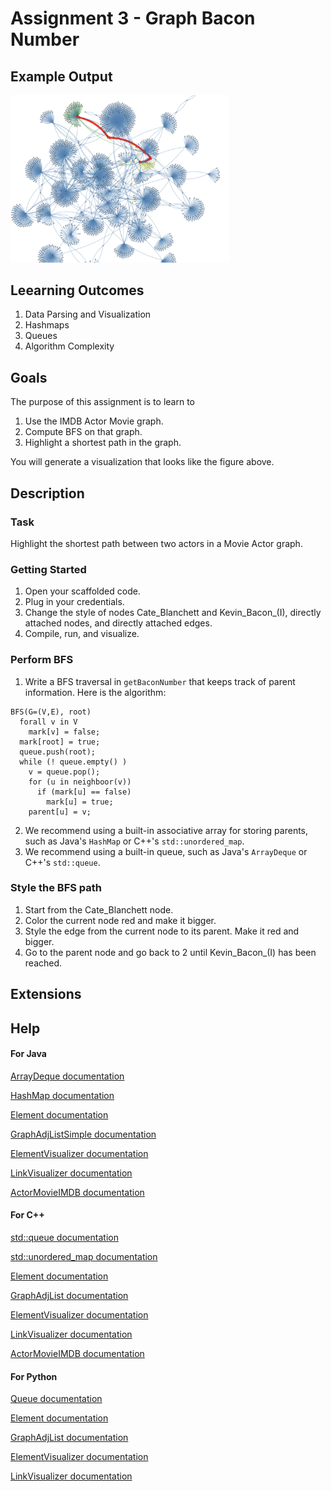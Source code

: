 # Assignment 3 - Graph Bacon Number

## Example Output

<img src="./figures/fig1.png" alt="drawing" width="350"></img>


## Leearning Outcomes

1. Data Parsing and Visualization
2. Hashmaps
3. Queues
4. Algorithm Complexity


## Goals

The purpose of this assignment is to learn to
1. Use the IMDB Actor Movie graph.
2. Compute BFS on that graph.
3. Highlight a shortest path in the graph.

You will generate a visualization that looks like the figure above.

## Description

### Task

Highlight the shortest path between two actors in a Movie Actor graph.

### Getting Started
1. Open your scaffolded code.
2. Plug in your credentials.
3. Change the style of nodes Cate_Blanchett and Kevin_Bacon_(I), directly attached nodes, and directly attached edges.
4. Compile, run, and visualize.

### Perform BFS
1. Write a BFS traversal in `getBaconNumber` that keeps track of parent information. Here is the algorithm:

```algorithm
BFS(G=(V,E), root)
  forall v in V
    mark[v] = false;
  mark[root] = true;
  queue.push(root);
  while (! queue.empty() )
    v = queue.pop();
    for (u in neighboor(v))
      if (mark[u] == false)
        mark[u] = true;
	parent[u] = v;
```

2. We recommend using a built-in associative array for storing parents, such as Java's `HashMap` or C++'s `std::unordered_map`.
3. We recommend using a built-in queue, such as Java's `ArrayDeque` or C++'s `std::queue`.

### Style the BFS path
1. Start from the Cate_Blanchett node.
2. Color the current node red and make it bigger.
3. Style the edge from the current node to its parent. Make it red and bigger.
4. Go to the parent node and go back to 2 until Kevin_Bacon_(I) has been reached.


## Extensions


## Help

#### For Java
[ArrayDeque documentation](https://docs.oracle.com/javase/7/docs/api/java/util/ArrayDeque.html)

[HashMap documentation](https://docs.oracle.com/javase/8/docs/api/java/util/HashMap.html)

[Element documentation](http://bridgesuncc.github.io/doc/java-api/current/html/classbridges_1_1base_1_1_element.html)

[GraphAdjListSimple documentation](http://bridgesuncc.github.io/doc/java-api/current/html/classbridges_1_1base_1_1_graph_adj_list_simple.html)

[ElementVisualizer documentation](http://bridgesuncc.github.io/doc/java-api/current/html/classbridges_1_1base_1_1_element_visualizer.html)

[LinkVisualizer documentation](http://bridgesuncc.github.io/doc/java-api/current/html/classbridges_1_1base_1_1_link_visualizer.html)

[ActorMovieIMDB documentation](http://bridgesuncc.github.io/doc/java-api/current/html/classbridges_1_1data__src__dependent_1_1_actor_movie_i_m_d_b.html)

#### For C++
[std::queue documentation](http://en.cppreference.com/w/cpp/container/queue)

[std::unordered_map documentation](http://en.cppreference.com/w/cpp/container/unordered_map)

[Element documentation](http://bridgesuncc.github.io/doc/cxx-api/current/html/classbridges_1_1datastructure_1_1_element.html)

[GraphAdjList documentation](http://bridgesuncc.github.io/doc/cxx-api/current/html/classbridges_1_1datastructure_1_1_graph_adj_list.html)

[ElementVisualizer documentation](http://bridgesuncc.github.io/doc/cxx-api/current/html/classbridges_1_1datastructure_1_1_element_visualizer.html)

[LinkVisualizer documentation](http://bridgesuncc.github.io/doc/cxx-api/current/html/classbridges_1_1datastructure_1_1_link_visualizer.html)

[ActorMovieIMDB documentation](http://bridgesuncc.github.io/doc/cxx-api/current/html/classbridges_1_1dataset_1_1_actor_movie_i_m_d_b.html)

#### For Python
[Queue documentation](https://docs.python.org/3/library/queue.html)

[Element documentation](http://bridgesuncc.github.io/doc/python-api/current/html/classbridges_1_1element_1_1_element.html)

[GraphAdjList documentation](http://bridgesuncc.github.io/doc/python-api/current/html/classbridges_1_1graph__adj__list_1_1_graph_adj_list.html)

[ElementVisualizer documentation](http://bridgesuncc.github.io/doc/python-api/current/html/classbridges_1_1element__visualizer_1_1_element_visualizer.html)

[LinkVisualizer documentation](http://bridgesuncc.github.io/doc/python-api/current/html/classbridges_1_1link__visualizer_1_1_link_visualizer.html)
